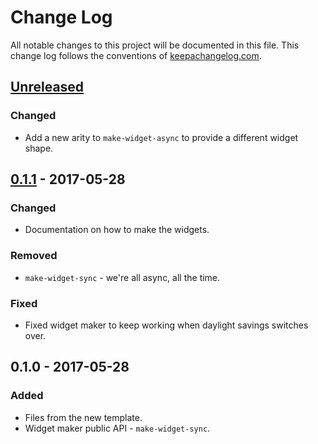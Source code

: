 # Change Log
All notable changes to this project will be documented in this file. This change log follows the conventions of [keepachangelog.com](http://keepachangelog.com/).

## [Unreleased]
### Changed
- Add a new arity to `make-widget-async` to provide a different widget shape.

## [0.1.1] - 2017-05-28
### Changed
- Documentation on how to make the widgets.

### Removed
- `make-widget-sync` - we're all async, all the time.

### Fixed
- Fixed widget maker to keep working when daylight savings switches over.

## 0.1.0 - 2017-05-28
### Added
- Files from the new template.
- Widget maker public API - `make-widget-sync`.

[Unreleased]: https://github.com/your-name/t2j-err/compare/0.1.1...HEAD
[0.1.1]: https://github.com/your-name/t2j-err/compare/0.1.0...0.1.1
